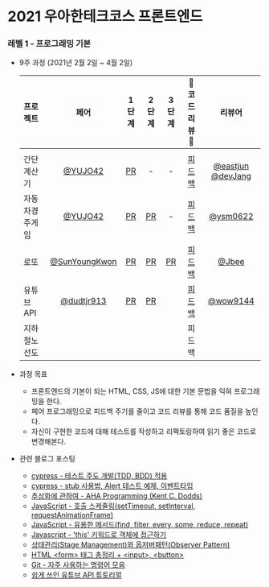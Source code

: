 # 2021 우아한테크코스 프론트엔드

### 레벨 1 - 프로그래밍 기본
- 9주 과정 (2021년 2월 2일  ~ 4월 2일)

  |   프로젝트    |  페어  |  1 단계   |  2 단계  |  3 단계  |   🌟  코드리뷰 🌟   |    리뷰어    |
  | :---------- | :------: | :------: | :-----: | :---: | :--------------: | :---------: |
  |||||||
  | 간단 계산기   | [@YUJO42](https://github.com/YUJO42) |  [PR](https://github.com/woowacourse/javascript-calculator/pull/6) | - | - | [피드백](https://365kim.tistory.com/75) | [@eastjun](https://github.com/eastjun) [@devJang](https://github.com/devJang) |
  | 자동차경주게임 | [@YUJO42](https://github.com/YUJO42) | [PR](https://github.com/woowacourse/javascript-racingcar/pull/6) | [PR](https://github.com/woowacourse/javascript-racingcar/pull/31) | - | [피드백](https://365kim.tistory.com/82) | [@ysm0622](https://github.com/ysm0622) | 
  | 로또         |[@SunYoungKwon](https://github.com/SunYoungKwon) | [PR](https://github.com/woowacourse/javascript-lotto/pull/34) | [PR](https://github.com/woowacourse/javascript-lotto/pull/7) | [PR](https://github.com/woowacourse/javascript-lotto/pull/62) | [피드백](https://365kim.tistory.com/84) | [@Jbee](https://github.com/JaeYeopHan) |
  | 유튜브API     | [@dudtjr913](https://github.com/dudtjr913) | [PR](https://github.com/woowacourse/javascript-youtube-classroom/pull/11) | [PR](https://github.com/woowacourse/javascript-youtube-classroom/pull/46) |    | [피드백](https://365kim.tistory.com/96) | [@wow9144](https://github.com/wow9144)  |
  | 지하철노선도   |   | | |    | 피드백 | |

- 과정 목표
  - 프론트엔드의 기본이 되는 HTML, CSS, JS에 대한 기본 문법을 익혀 프로그래밍을 한다.
  - 페어 프로그래밍으로 피드백 주기를 줄이고 코드 리뷰를 통해 코드 품질을 높인다.
  - 자신이 구현한 코드에 대해 테스트를 작성하고 리팩토링하여 읽기 좋은 코드로 변경해본다.

- 관련 블로그 포스팅
  - [cypress - 테스트 주도 개발(TDD, BDD) 적용](https://365kim.tistory.com/70)
  - [cypress - stub 사용법, Alert 테스트 예제, 이벤트타입](https://365kim.tistory.com/74)
  - [추상화에 관하여 - AHA Programming (Kent C. Dodds)](https://365kim.tistory.com/77)
  - [JavaScript - 호출 스케줄링(setTimeout, setInterval, requestAnimationFrame)](https://365kim.tistory.com/72)
  - [JavaScript - 유용한 메서드(find, filter, every, some, reduce, repeat)](https://365kim.tistory.com/76)
  - [Javascript - 'this' 키워드로 객체에 접근하기](https://365kim.tistory.com/81)
  - [상태관리(Stage Management)와 옵저버패턴(Observer Pattern)](https://365kim.tistory.com/89)
  - [HTML \<form\> 태그 총정리 + \<input\>, \<button\>](https://365kim.tistory.com/64)
  - [Git - 자주 사용하는 명령어 모음](https://365kim.tistory.com/78)
  - [쉽게 쓰인 유튜브 API 튜토리얼](https://365kim.tistory.com/93)
  
<br/>
